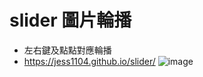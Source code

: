 # slider 圖片輪播

- 左右鍵及點點對應輪播
- https://jess1104.github.io/slider/
![image](https://user-images.githubusercontent.com/84704566/140637489-c3307a25-fb87-403d-85dc-32e75f4c1df3.png)
